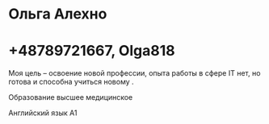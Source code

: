 # Ольга Алехно
# +48789721667, Olga818
 Моя цель – освоение новой профессии, опыта работы в сфере IT нет, но готова и способна учиться новому .

Образование высшее медицинское

Английский язык  А1 
